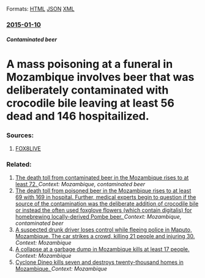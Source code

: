 
Formats: [HTML](/news/2015/01/10/a-mass-poisoning-at-a-funeral-in-mozambique-involves-beer-that-was-deliberately-contaminated-with-crocodile-bile-leaving-at-least-56-dead-an.html)  [JSON](/news/2015/01/10/a-mass-poisoning-at-a-funeral-in-mozambique-involves-beer-that-was-deliberately-contaminated-with-crocodile-bile-leaving-at-least-56-dead-an.json)  [XML](/news/2015/01/10/a-mass-poisoning-at-a-funeral-in-mozambique-involves-beer-that-was-deliberately-contaminated-with-crocodile-bile-leaving-at-least-56-dead-an.xml)  

### [2015-01-10](/news/2015/01/10/index.md)

##### Contaminated beer
# A mass poisoning at a funeral in Mozambique involves beer that was deliberately contaminated with crocodile bile leaving at least 56 dead and 146 hospitailized. 




### Sources:

1. [FOX8LIVE](http://www.fox8live.com/story/27820680/56-people-die-after-drinking-poisoned-beer-in-mozambique)

### Related:

1. [The death toll from contaminated beer in the Mozambique rises to at least 72. ](/news/2015/01/13/the-death-toll-from-contaminated-beer-in-the-mozambique-rises-to-at-least-72.md) _Context: Mozambique, contaminated beer_
2. [The death toll from poisoned beer in the Mozambique rises to at least 69 with 169 in hospital. Further, medical experts begin to question if the source of the contamination was the deliberate addition of crocodile bile or instead the often used foxglove flowers (which contain digitalis) for homebrewing locally-derived Pombe beer. ](/news/2015/01/12/the-death-toll-from-poisoned-beer-in-the-mozambique-rises-to-at-least-69-with-169-in-hospital-further-medical-experts-begin-to-question-if.md) _Context: Mozambique, contaminated beer_
3. [A suspected drunk driver loses control while fleeing police in Maputo, Mozambique. The car strikes a crowd, killing 21 people and injuring 30. ](/news/2018/03/25/a-suspected-drunk-driver-loses-control-while-fleeing-police-in-maputo-mozambique-the-car-strikes-a-crowd-killing-21-people-and-injuring-3.md) _Context: Mozambique_
4. [A collapse at a garbage dump in Mozambique kills at least 17 people. ](/news/2018/02/19/a-collapse-at-a-garbage-dump-in-mozambique-kills-at-least-17-people.md) _Context: Mozambique_
5. [Cyclone Dineo kills seven and destroys twenty-thousand homes in Mozambique. ](/news/2017/02/17/cyclone-dineo-kills-seven-and-destroys-twenty-thousand-homes-in-mozambique.md) _Context: Mozambique_
